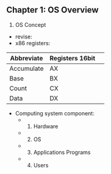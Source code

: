 ## Chapter 1: OS Overview
1. OS Concept
- revise:
- x86 registers:

| Abbreviate | Registers 16bit |     |
| ---------- | --------------- | --- |
| Accumulate | AX              |     |
| Base       | BX              |     |
| Count      | CX              |     |
| Data       | DX              |     |

- Computing system component:
	- 1. Hardware
	-  2. OS
	-  3. Applications Programs
	-  4. Users